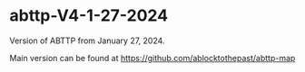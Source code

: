 # abttp-V4-1-27-2024
Version of ABTTP from January 27, 2024.

Main version can be found at https://github.com/ablocktothepast/abttp-map

